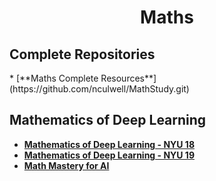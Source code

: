 <div align="center">
	<h1> Maths</h1>
</div>


<h2> Complete Repositories</h2>
* [**Maths Complete Resources**](https://github.com/nculwell/MathStudy.git)



<h2> Mathematics of Deep Learning</h2>

* [**Mathematics of Deep Learning - NYU 18**](https://github.com/joanbruna/MathsDL-spring18.git)
* [**Mathematics of Deep Learning - NYU 19**](https://github.com/joanbruna/MathsDL-spring19.git)
* [**Math Mastery for AI**](https://github.com/Niraj-Lunavat/Maths-for-Artificial-Intelligence.git)

